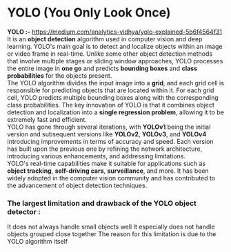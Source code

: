 # YOLO (You Only Look Once)
**YOLO :-** https://medium.com/analytics-vidhya/yolo-explained-5b6f4564f31  </br>
It is an **object detection** algorithm used in computer vision and deep learning.
YOLO's main goal is to detect and localize objects within an image or video frame in real-time.
Unlike some other object detection methods that involve multiple stages or sliding window approaches,
YOLO processes the entire image in **one go** and predicts **bounding boxes** and **class probabilities** for the objects present. </br>
The YOLO algorithm divides the input image into a **grid**, and each grid cell is responsible for predicting objects that are located within it.
For each grid cell, YOLO predicts multiple bounding boxes along with the corresponding class probabilities. The key innovation of YOLO is that
it combines object detection and localization into a **single regression problem**, allowing it to be extremely fast and efficient. </br>
YOLO has gone through several iterations, with **YOLOv1** being the initial version and subsequent versions like **YOLOv2**, **YOLOv3**, and **YOLOv4** introducing
improvements in terms of accuracy and speed. Each version has built upon the previous one by refining the network architecture, introducing various enhancements,
and addressing limitations. </br>
YOLO's real-time capabilities make it suitable for applications such as **object tracking**, **self-driving cars**, **surveillance**, and more. It has been widely adopted
in the computer vision community and has contributed to the advancement of object detection techniques.
### The largest limitation and drawback of the YOLO object detector :
It does not always handle small objects well
It especially does not handle objects grouped close together
The reason for this limitation is due to the YOLO algorithm itself
